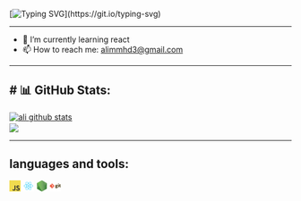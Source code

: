 

[![Typing SVG](https://readme-typing-svg.demolab.com?font=Raleway&weight=500&size=26&duration=6000&pause=1000&color=e26d5c&vCenter=true&width=440&lines=Hey+I'm+Ali!+👋;A+React+developer;Nice+to+meet+you.)](https://git.io/typing-svg)

<hr>


- 🌱 I’m currently learning react
- 📫 How to reach me: alimmhd3@gmail.com
<hr>
<h2> # 📊 GitHub Stats:</h2>
<a href="https://github.com/alimuhammadiiii">
  <img align="center" src="https://github-readme-stats.anuraghazra1.vercel.app/api?username=alimuhammadiiii&show_icons=true&include_all_commits=true&theme=dark" alt="ali github stats" />
</a>
<br>
<a href="https://github.com/alimuhammadiiii/github-readme-stats">
  <img align="center" src="https://github-readme-stats.anuraghazra1.vercel.app/api/top-langs/?username=alimuhammadiiii&layout=compact&theme=dark" />
</a>
<hr>
<h2>languages and tools:</h2> 

<code><img height="20" src="https://raw.githubusercontent.com/github/explore/80688e429a7d4ef2fca1e82350fe8e3517d3494d/topics/javascript/javascript.png"></code>
<code><img height="20" src="https://raw.githubusercontent.com/github/explore/80688e429a7d4ef2fca1e82350fe8e3517d3494d/topics/react/react.png"></code>
<code><img height="20" src="https://raw.githubusercontent.com/github/explore/80688e429a7d4ef2fca1e82350fe8e3517d3494d/topics/nodejs/nodejs.png"></code>
<code><img height="20" src="https://raw.githubusercontent.com/github/explore/80688e429a7d4ef2fca1e82350fe8e3517d3494d/topics/git/git.png"></code>



